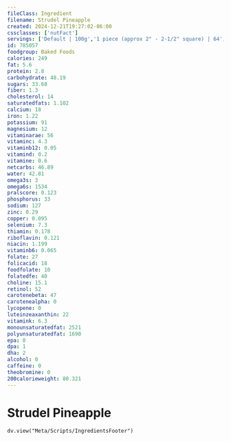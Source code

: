 ```yaml
---
fileClass: Ingredient
filename: Strudel Pineapple
created: 2024-12-21T19:27:02-06:00
cssclasses: ['nutFact']
servings: ['Default | 100g','1 piece (approx 2" - 2-1/2" square) | 64','1 cubic inch | 9']
id: 785057
foodgroup: Baked Foods
calories: 249
fat: 5.6
protein: 2.8
carbohydrate: 48.19
sugars: 33.68
fiber: 1.3
cholesterol: 14
saturatedfats: 1.102
calcium: 18
iron: 1.22
potassium: 91
magnesium: 12
vitaminarae: 56
vitaminc: 4.3
vitaminb12: 0.05
vitamind: 0.2
vitamine: 0.6
netcarbs: 46.89
water: 42.81
omega3s: 3
omega6s: 1534
pralscore: 0.123
phosphorus: 33
sodium: 127
zinc: 0.29
copper: 0.095
selenium: 7.3
thiamin: 0.178
riboflavin: 0.121
niacin: 1.199
vitaminb6: 0.065
folate: 27
folicacid: 18
foodfolate: 10
folatedfe: 40
choline: 15.1
retinol: 52
carotenebeta: 47
carotenealpha: 0
lycopene: 0
luteinzeaxanthin: 22
vitamink: 6.3
monounsaturatedfat: 2521
polyunsaturatedfat: 1690
epa: 0
dpa: 1
dha: 2
alcohol: 0
caffeine: 0
theobromine: 0
200calorieweight: 80.321
---
```


# Strudel Pineapple

```dataviewjs
dv.view("Meta/Scripts/IngredientsFooter")
```